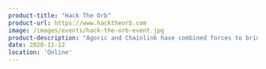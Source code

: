```yaml
---
product-title: "Hack The Orb"
product-url: https://www.hacktheorb.com
image: /images/events/hack-the-orb-event.jpg
product-description: "Agoric and Chainlink have combined forces to bring the market-leading oracle to Agoric's secure JavaScript smart contract platform. Channel your inner builder and Hack The Orb."  
date: 2020-11-12
location: 'Online'
---
```

